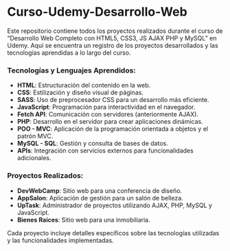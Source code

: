 # Curso-Udemy-Desarrollo-Web
Este repositorio contiene todos los proyectos realizados durante el curso de “Desarrollo Web Completo con HTML5, CSS3, JS AJAX PHP y MySQL” en Udemy. Aquí se encuentra un registro de los proyectos desarrollados y las tecnologías aprendidas a lo largo del curso.

### Tecnologías y Lenguajes Aprendidos:
- **HTML**: Estructuración del contenido en la web.
- **CSS**: Estilización y diseño visual de páginas.
- **SASS**: Uso de preprocesador CSS para un desarrollo más eficiente.
- **JavaScript**: Programación para interactividad en el navegador.
- **Fetch API**: Comunicación con servidores (anteriormente AJAX).
- **PHP**: Desarrollo en el servidor para crear aplicaciones dinámicas.
- **POO - MVC**: Aplicación de la programación orientada a objetos y el patrón MVC.
- **MySQL - SQL**: Gestión y consulta de bases de datos.
- **APIs**: Integración con servicios externos para funcionalidades adicionales.

### Proyectos Realizados:
- **DevWebCamp**: Sitio web para una conferencia de diseño.
- **AppSalon**: Aplicación de gestión para un salón de belleza.
- **UpTask**: Administrador de proyectos utilizando AJAX, PHP, MySQL y JavaScript.
- **Bienes Raíces**: Sitio web para una inmobiliaria.

Cada proyecto incluye detalles específicos sobre las tecnologías utilizadas y las funcionalidades implementadas.

